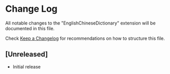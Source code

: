 # Change Log
All notable changes to the "EnglishChineseDictionary" extension will be documented in this file.

Check [Keep a Changelog](http://keepachangelog.com/) for recommendations on how to structure this file.

## [Unreleased]
- Initial release